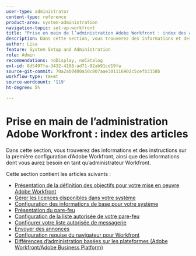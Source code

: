 ```yaml
---
user-type: administrator
content-type: reference
product-area: system-administration
navigation-topic: set-up-workfront
title: "Prise en main de l’administration Adobe Workfront : index des articles"
description: Dans cette section, vous trouverez des informations et des instructions sur la première configuration d’Adobe Workfront, ainsi que des informations dont vous aurez besoin en tant qu’administrateur Workfront.
author: Lisa
feature: System Setup and Administration
role: Admin
recommendations: noDisplay, noCatalog
exl-id: 8d5497fa-3432-4188-ad71-92ab91cd19fa
source-git-commit: 70a2ab0400a50c807aae301116902c5cefb3358b
workflow-type: tm+mt
source-wordcount: '119'
ht-degree: 5%

---
```


# Prise en main de l’administration Adobe Workfront : index des articles

<!--Audited: 12/2023-->

Dans cette section, vous trouverez des informations et des instructions sur la première configuration d’Adobe Workfront, ainsi que des informations dont vous aurez besoin en tant qu’administrateur Workfront.

Cette section contient les articles suivants :

* [Présentation de la définition des objectifs pour votre mise en oeuvre Adobe Workfront](../../administration-and-setup/get-started-wf-administration/define-wf-goals-objectives.md)
* [Gérer les licences disponibles dans votre système](../../administration-and-setup/get-started-wf-administration/manage-available-licenses-in-your-system.md)
* [ Configuration des informations de base pour votre système ](../../administration-and-setup/get-started-wf-administration/configure-basic-info.md)
* [Présentation du pare-feu](../../administration-and-setup/get-started-wf-administration/firewall-overview.md)
* [Configuration de la liste autorisée de votre pare-feu](../../administration-and-setup/get-started-wf-administration/configure-your-firewall.md)
* [Configurer votre liste autorisée de messagerie](../../administration-and-setup/get-started-wf-administration/configure-your-email-allowlist.md)
* [Envoyer des annonces](../../administration-and-setup/get-started-wf-administration/view-send-announcements.md)
* [Configuration requise du navigateur pour Workfront](../../administration-and-setup/get-started-wf-administration/workfront-browser-requirements.md)
* [Différences d’administration basées sur les plateformes (Adobe Workfront/Adobe Business Platform)](../../administration-and-setup/get-started-wf-administration/actions-in-admin-console.md)
